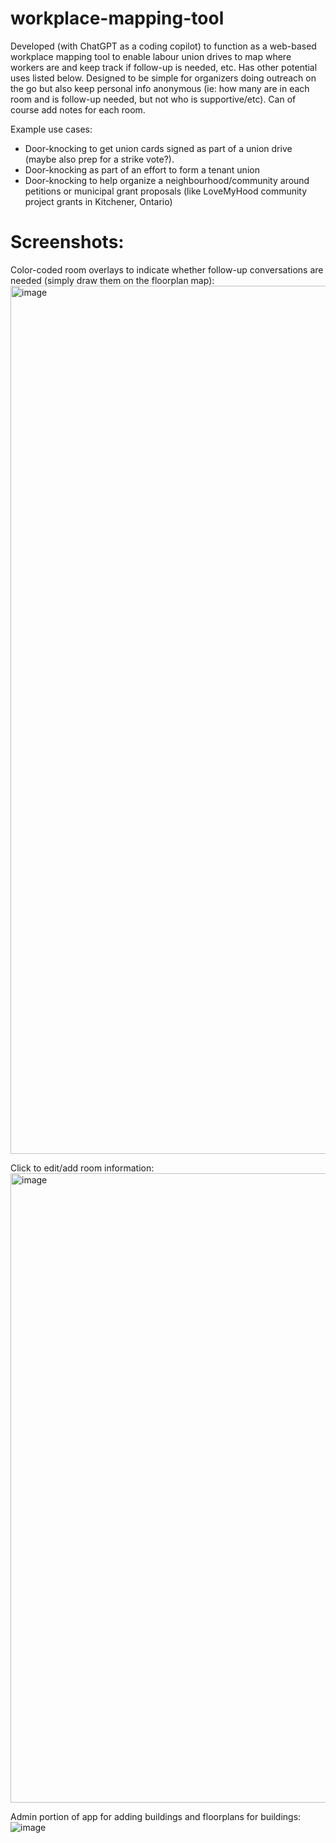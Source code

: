 # workplace-mapping-tool
Developed (with ChatGPT as a coding copilot) to function as a web-based workplace mapping tool to enable labour union drives to map where workers are and keep track if follow-up is needed, etc. Has other potential uses listed below. Designed to be simple for organizers doing outreach on the go but also keep personal info anonymous (ie: how many are in each room and is follow-up needed, but not who is supportive/etc). Can of course add notes for each room.

Example use cases:
- Door-knocking to get union cards signed as part of a union drive (maybe also prep for a strike vote?).
- Door-knocking as part of an effort to form a tenant union
- Door-knocking to help organize a neighbourhood/community around petitions or municipal grant proposals (like LoveMyHood community project grants in Kitchener, Ontario)

# Screenshots:

Color-coded room overlays to indicate whether follow-up conversations are needed (simply draw them on the floorplan map):
<img width="1389" alt="image" src="https://github.com/reevesAstronomy/workplace-mapping-tool/assets/5117509/cca5b770-dffe-4dfa-90a7-6f53b325272c">

Click to edit/add room information:
<img width="1007" alt="image" src="https://github.com/reevesAstronomy/workplace-mapping-tool/assets/5117509/e0c7e041-a38b-42bc-9b15-0a82666ffcf3">

Admin portion of app for adding buildings and floorplans for buildings:
![image](https://github.com/reevesAstronomy/workplace-mapping-tool/assets/5117509/b4d511da-5180-4225-9b38-7c916c0c5d8b)

